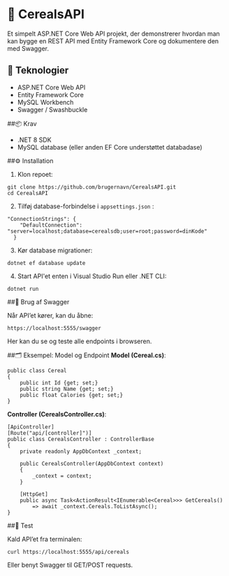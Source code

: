 # 🌾 CerealsAPI

Et simpelt ASP.NET Core Web API projekt, der demonstrerer hvordan man kan bygge en REST API med Entity Framework Core og dokumentere den med Swagger.

## 🚀 Teknologier

- ASP.NET Core Web API
- Entity Framework Core
- MySQL Workbench
- Swagger / Swashbuckle

##📦 Krav
- .NET 8 SDK
- MySQL database (eller anden EF Core understøttet databadase)

##⚙️ Installation

1. Klon repoet:
```
git clone https://github.com/brugernavn/CerealsAPI.git
cd CerealsAPI
```
2. Tilføj database-forbindelse i ```appsettings.json``` :
```
"ConnectionStrings": {
    "DefaultConnection": "server=localhost;database=cerealsdb;user=root;password=dinKode"
  }
```
3. Kør database migrationer:
```
dotnet ef database update
```
4. Start API'et enten i Visual Studio Run eller .NET CLI:
```
dotnet run
```
##📖 Brug af Swagger

Når API’et kører, kan du åbne:
```
https://localhost:5555/swagger
```
Her kan du se og teste alle endpoints i browseren.

##🗂 Eksempel: Model og Endpoint
<b>Model (Cereal.cs)</b>:
```
public class Cereal
{
    public int Id {get; set;}
    public string Name {get; set;}
    public float Calories {get; set;}
}
```
<b>Controller (CerealsController.cs)</b>:
```
[ApiController]
[Route("api/[controller]")]
public class CerealsController : ControllerBase
{
    private readonly AppDbContext _context;

    public CerealsController(AppDbContext context)
    {
        _context = context;
    }

    [HttpGet]
    public async Task<ActionResult<IEnumerable<Cereal>>> GetCereals()
        => await _context.Cereals.ToListAsync();
}
```
##🧪 Test

Kald API’et fra terminalen:
```
curl https://localhost:5555/api/cereals
```
Eller benyt Swagger til GET/POST requests.
